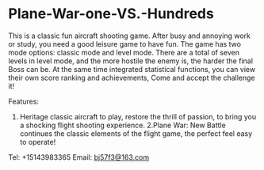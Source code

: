 # Plane-War-one-VS.-Hundreds

This is a classic fun aircraft shooting game. After busy and annoying work or study, you need a good leisure game to have fun. The game has two mode options: classic mode and level mode. There are a total of seven levels in level mode, and the more hostile the enemy is, the harder the final Boss can be. At the same time integrated statistical functions, you can view their own score ranking and achievements, Come and accept the challenge it!

Features:
1. Heritage classic aircraft to play, restore the thrill of passion, to bring you a shocking flight shooting experience.
2.Plane War: New Battle continues the classic elements of the flight game, the perfect feel easy to operate!

Tel: +15143983365
Email: bj57f3@163.com
